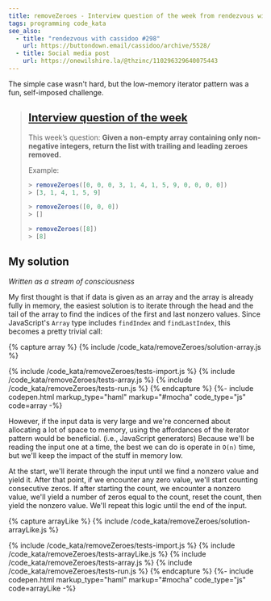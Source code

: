 ```yaml
---
title: removeZeroes - Interview question of the week from rendezvous with cassidoo
tags: programming code_kata
see_also:
  - title: "rendezvous with cassidoo #298"
    url: https://buttondown.email/cassidoo/archive/5528/
  - title: Social media post
    url: https://onewilshire.la/@thzinc/110296329640075443
---
```


The simple case wasn't hard, but the low-memory iterator pattern was a fun, self-imposed challenge.

> ## [Interview question of the week](https://buttondown.email/cassidoo/archive/5528/)
>
> This week’s question:
> **Given a non-empty array containing only non-negative integers, return the list with trailing and leading zeroes removed.**
>
> Example:
>
> ```javascript
> > removeZeroes([0, 0, 0, 3, 1, 4, 1, 5, 9, 0, 0, 0, 0])
> > [3, 1, 4, 1, 5, 9]
>
> > removeZeroes([0, 0, 0])
> > []
>
> > removeZeroes([8])
> > [8]
> ```

## My solution

_Written as a stream of consciousness_

My first thought is that if data is given as an array and the array is already fully in memory, the easiest solution is to iterate through the head and the tail of the array to find the indices of the first and last nonzero values. Since JavaScript's `Array` type includes `findIndex` and `findLastIndex`, this becomes a pretty trivial call:

{% capture array %}
{% include /code_kata/removeZeroes/solution-array.js %}

{% include /code_kata/removeZeroes/tests-import.js %}
{% include /code_kata/removeZeroes/tests-array.js %}
{% include /code_kata/removeZeroes/tests-run.js %}
{% endcapture %}
{%- include codepen.html markup_type="haml" markup="#mocha" code_type="js" code=array -%}

However, if the input data is very large and we're concerned about allocating a lot of space to memory, using the affordances of the iterator pattern would be beneficial. (i.e., JavaScript generators) Because we'll be reading the input one at a time, the best we can do is operate in `O(n)` time, but we'll keep the impact of the stuff in memory low.

At the start, we'll iterate through the input until we find a nonzero value and yield it. After that point, if we encounter any zero value, we'll start counting consecutive zeros. If after starting the count, we encounter a nonzero value, we'll yield a number of zeros equal to the count, reset the count, then yield the nonzero value. We'll repeat this logic until the end of the input.

{% capture arrayLike %}
{% include /code_kata/removeZeroes/solution-arrayLike.js %}

{% include /code_kata/removeZeroes/tests-import.js %}
{% include /code_kata/removeZeroes/tests-arrayLike.js %}
{% include /code_kata/removeZeroes/tests-array.js %}
{% include /code_kata/removeZeroes/tests-run.js %}
{% endcapture %}
{%- include codepen.html markup_type="haml" markup="#mocha" code_type="js" code=arrayLike -%}
